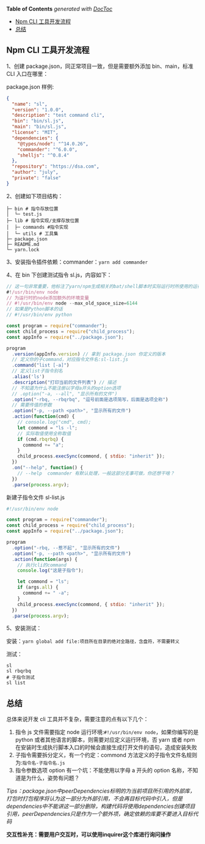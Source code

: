 <!-- START doctoc generated TOC please keep comment here to allow auto update -->
<!-- DON'T EDIT THIS SECTION, INSTEAD RE-RUN doctoc TO UPDATE -->
**Table of Contents**  *generated with [DocToc](https://github.com/thlorenz/doctoc)*

- [Npm CLI 工具开发流程](#npm-cli-%E5%B7%A5%E5%85%B7%E5%BC%80%E5%8F%91%E6%B5%81%E7%A8%8B)
- [总结](#%E6%80%BB%E7%BB%93)

<!-- END doctoc generated TOC please keep comment here to allow auto update -->

## Npm CLI 工具开发流程

1、创建 package.json，同正常项目一致，但是需要额外添加 bin、main，标准 CLI 入口在哪里：

package.json 样例:

```json
{
  "name": "sl",
  "version": "1.0.0",
  "description": "test command cli",
  "bin": "bin/sl.js",
  "main": "bin/sl.js",
  "license": "MIT",
  "dependencies": {
    "@types/node": "^14.0.26",
    "commander": "^6.0.0",
    "shelljs": "^0.8.4"
  },
  "repository": "https://dsa.com",
  "author": "july",
  "private": "false"
}
```

2、创建如下项目结构：

```
├─ bin # 指令存放位置
│  └─ test.js
├─ lib # 指令实现/支撑存放位置
│  ├─ commands #指令实现
│  └─ utils # 工具集
├─ package.json
├─ README.md
└─ yarn.lock
```

3、安装指令插件依赖：commander：`yarn add commander`

4、在 bin 下创建测试指令 sl.js，内容如下：

```javascript
// 这一句非常重要，他标注了yarn/npm生成相关的bat/shell脚本时实际运行时所使用的运行环境，如果不写。运行指令时将直接打开指令js文件
#!/usr/bin/env node
// 为运行时的node添加额外的环境变量
// #!/usr/bin/env node --max_old_space_size=6144
// 如果是Python脚本的话
// #!/usr/bin/env python

const program = require("commander");
const child_process = require("child_process");
const appInfo = require("../package.json");

program
  .version(appInfo.version) // 拿到 package.json 你定义的版本
  // 定义你的子command，对应指令文件名:sl-list.js
  .command("list [-a]")
  // 定义list子指令别名
  .alias('ls')
  .description("打印当前的文件列表") // 描述
  // 不知道为什么不能注册以字母a开头的option选项
  // .option("-a, --all", "显示所有的文件")
  .option("-rbq, --rbqrbq", "逗号前面是选项简写，后面是选项全称")
  // 需要传值的参数
  .option("-p, --path <path>", "显示所有的文件")
  .action(function(cmd) {
    // console.log("cmd", cmd);
    let commond = "ls -l";
    // 实际取值使用全称取值
    if (cmd.rbqrbq) {
      commond += "a";
    }
    child_process.execSync(commond, { stdio: "inherit" });
  })
  .on("--help", function() {
    // --help  commander 有默认处理，一般这部分无事可做，你还想干啥？
  })
  .parse(process.argv);
```

新建子指令文件 sl-list.js

```javascript
#!/usr/bin/env node

const program = require("commander");
const child_process = require("child_process");
const appInfo = require("../package.json");

program
  .option("-rbq, --惹不起", "显示所有的文件")
  .option("-p, --path <path>", "显示所有的文件")
  .action(function(args) {
    // 执行cli的command
    console.log("这是子指令");

    let commond = "ls";
    if (args.all) {
      commond += " -a";
    }
    child_process.execSync(commond, { stdio: "inherit" });
  })
  .parse(process.argv);
```

5、安装测试：

安装：`yarn global add file:项目所在目录的绝对全路径，含盘符，不需要转义`

测试：

    sl
    sl rbqrbq
    # 子指令测试
    sl list

## 总结

总体来说开发 cli 工具并不复杂，需要注意的点有以下几个：

1. 指令 js 文件需要指定 node 运行环境:`#!/usr/bin/env node`，如果你编写的是 python 或者其他语言的脚本，则需要对应定义运行环境，否 yarn 或者 npm 在安装时生成执行脚本入口的时候会直接生成打开文件的语句，造成安装失败
2. 子指令需要拆分定义，有一个约定：commond 方法定义的子指令文件名规则为:`指令名-子指令名.js`
3. 指令参数选项 option 有一个坑：不能使用以字母 a 开头的 option 名称，不知道是为什么，姿势有问题？

*Tips：package.json中peerDependencies标明的为当前项目所引用的外部库，打包时打包程序将认为这一部分为外部引用，不会再目标代码中引入，但是dependencies中不能讲这一部分删除，构建代码将使用dependencies创建项目引用，peerDependencies只是作为一个额外项，确定依赖的库要不要进入目标代码*

**交互性补充：需要用户交互时，可以使用inquirer这个库进行询问操作**
